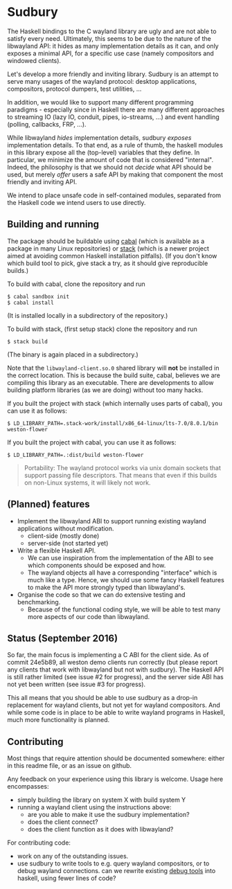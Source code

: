 Sudbury
===
The Haskell bindings to the C wayland library are ugly and are not able to satisfy every need.
Ultimately, this seems to be due to the nature of the libwayland API: it hides as many implementation details as it can, and only exposes a minimal API, for a specific use case (namely compositors and windowed clients).

Let's develop a more friendly and inviting library.
Sudbury is an attempt to serve many usages of the wayland protocol: desktop applications, compositors, protocol dumpers, test utilities, ...

In addition, we would like to support many different programming paradigms - especially since in Haskell there are many different approaches to streaming IO (lazy IO, conduit, pipes, io-streams, ...) and event handling (polling, callbacks, FRP, ...).

While libwayland _hides_ implementation details, sudbury _exposes_ implementation details.
To that end, as a rule of thumb, the haskell modules in this library expose all the (top-level) variables that they define.
In particular, we minimize the amount of code that is considered "internal".
Indeed, the philosophy is that we should not _decide_ what API should be used, but merely _offer_ users a safe API by making that component the most friendly and inviting API.

We intend to place unsafe code in self-contained modules, separated from the Haskell code we intend users to use directly.

Building and running
---
The package should be buildable using [cabal](https://github.com/haskell/cabal) (which is available as a package in many Linux repositories) or [stack](http://haskellstack.org/) (which is a newer project aimed at avoiding common Haskell installation pitfalls). (If you don't know which build tool to pick, give stack a try, as it should give reproducible builds.)

To build with cabal, clone the repository and run
```
$ cabal sandbox init
$ cabal install
```
(It is installed locally in a subdirectory of the repository.)

To build with stack, (first setup stack) clone the repository and run
```
$ stack build
```
(The binary is again placed in a subdirectory.)

Note that the `libwayland-client.so.0` shared library will __not__ be installed in the correct location.
This is because the build suite, cabal, believes we are compiling this library as an executable.
There are developments to allow building platform libraries (as we are doing) without too many hacks.

If you built the project with stack (which internally uses parts of cabal), you can use it as follows:
```
$ LD_LIBRARY_PATH=.stack-work/install/x86_64-linux/lts-7.0/8.0.1/bin weston-flower
```

If you built the project with cabal, you can use it as follows:
```
$ LD_LIBRARY_PATH=.:dist/build weston-flower
```

> Portability: The wayland protocol works via unix domain sockets that support passing file descriptors. That means that even if this builds on non-Linux systems, it will likely not work.

(Planned) features
---
- Implement the libwayland ABI to support running existing wayland applications without modification.
  - client-side (mostly done)
  - server-side (not started yet)
- Write a flexible Haskell API.
  - We can use inspiration from the implementation of the ABI to see which components should be exposed and how.
  - The wayland objects all have a corresponding "interface" which is much like a type. Hence, we should use some fancy Haskell features to make the API more strongly typed than libwayland's.
- Organise the code so that we can do extensive testing and benchmarking.
  - Because of the functional coding style, we will be able to test many more aspects of our code than libwayland.

Status (September 2016)
---
So far, the main focus is implementing a C ABI for the client side.
As of commit 24e5b89, all weston demo clients run correctly (but please report any clients that work with libwayland but not with sudbury).
The Haskell API is still rather limited (see issue #2 for progress), and the server side ABI has not yet been written (see issue #3 for progress).

This all means that you should be able to use sudbury as a drop-in replacement for wayland clients, but not yet for wayland compositors. And while some code is in place to be able to write wayland programs in Haskell, much more functionality is planned.

Contributing
---
Most things that require attention should be documented somewhere: either in this readme file, or as an issue on github.

Any feedback on your experience using this library is welcome. Usage here encompasses:
- simply building the library on system X with build system Y
- running a wayland client using the instructions above: 
  - are you able to make it use the sudbury implementation? 
  - does the client connect?
  - does the client function as it does with libwayland?
  
For contributing code:
- work on any of the outstanding issues.
- use sudbury to write tools to e.g. query wayland compositors, or to debug wayland connections. can we rewrite existing [debug tools](https://wayland.freedesktop.org/extras.html) into haskell, using fewer lines of code?
